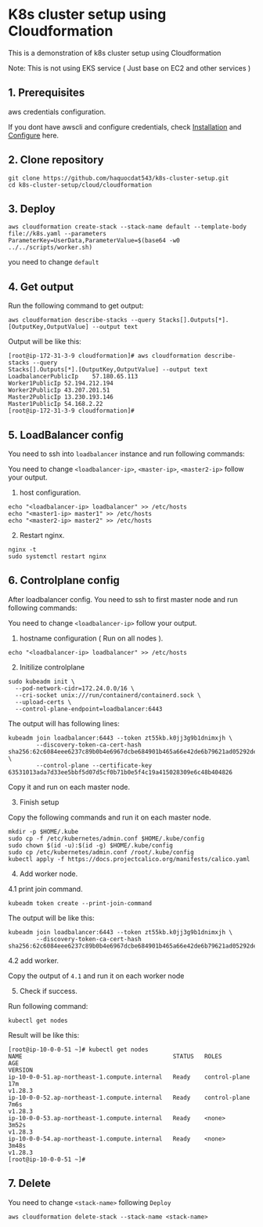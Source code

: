 # K8s cluster setup using Cloudformation
This is a demonstration of k8s cluster setup using Cloudformation

Note: This is not using EKS service ( Just base on EC2 and other services )
## 1. Prerequisites
aws credentials configuration.

If you dont have awscli and configure credentials, check [Installation](https://docs.aws.amazon.com/cli/latest/userguide/getting-started-install.html) and [Configure](https://docs.aws.amazon.com/cli/latest/reference/configure/) here.
## 2. Clone repository
```
git clone https://github.com/haquocdat543/k8s-cluster-setup.git
cd k8s-cluster-setup/cloud/cloudformation
```

## 3. Deploy
```
aws cloudformation create-stack --stack-name default --template-body file://k8s.yaml --parameters ParameterKey=UserData,ParameterValue=$(base64 -w0 ../../scripts/worker.sh)
```
you need to change `default`
## 4. Get output
Run the following command to get output:
```
aws cloudformation describe-stacks --query Stacks[].Outputs[*].[OutputKey,OutputValue] --output text
```
Output will be like this:
```
[root@ip-172-31-3-9 cloudformation]# aws cloudformation describe-stacks --query
Stacks[].Outputs[*].[OutputKey,OutputValue] --output text
LoadbalancerPublicIp    57.180.65.113
Worker1PublicIp 52.194.212.194
Worker2PublicIp 43.207.201.51
Master2PublicIp 13.230.193.146
Master1PublicIp 54.168.2.22
[root@ip-172-31-3-9 cloudformation]#
```
## 5. LoadBalancer config
You need to ssh into `loadbalancer` instance and run following commands:

You need to change `<loadbalancer-ip>`, `<master-ip>`, `<master2-ip>` follow your output.

1. host configuration.
```
echo "<loadbalancer-ip> loadbalancer" >> /etc/hosts
echo "<master1-ip> master1" >> /etc/hosts
echo "<master2-ip> master2" >> /etc/hosts
```
2. Restart nginx.
```
nginx -t
sudo systemctl restart nginx
```
## 6. Controlplane config
After loadbalancer config. You need to ssh to first master node and run following commands:

You need to change `<loadbalancer-ip>` follow your output.

1. hostname configuration ( Run on all nodes ).
```
echo "<loadbalancer-ip> loadbalancer" >> /etc/hosts
```
2. Initilize controlplane 
```
sudo kubeadm init \
  --pod-network-cidr=172.24.0.0/16 \
  --cri-socket unix:///run/containerd/containerd.sock \
  --upload-certs \
  --control-plane-endpoint=loadbalancer:6443
```
The output will has following lines:
```
kubeadm join loadbalancer:6443 --token zt55kb.k0jj3g9b1dnimxjh \
        --discovery-token-ca-cert-hash sha256:62c6084eee6237c89b0b4e6967dcbe684901b465a66e42de6b79621ad05292de \
        --control-plane --certificate-key 63531013ada7d33ee5bbf5d07d5cf0b71b0e5f4c19a415028309e6c48b404826
```
Copy it and run on each master node.

3. Finish setup

Copy the following commands and run it on each master node.
```
mkdir -p $HOME/.kube
sudo cp -f /etc/kubernetes/admin.conf $HOME/.kube/config
sudo chown $(id -u):$(id -g) $HOME/.kube/config
sudo cp /etc/kubernetes/admin.conf /root/.kube/config
kubectl apply -f https://docs.projectcalico.org/manifests/calico.yaml
```
4. Add worker node.

4.1 print join command.
```
kubeadm token create --print-join-command
```
The output will be like this:
```
kubeadm join loadbalancer:6443 --token zt55kb.k0jj3g9b1dnimxjh \
        --discovery-token-ca-cert-hash sha256:62c6084eee6237c89b0b4e6967dcbe684901b465a66e42de6b79621ad05292de
```

4.2 add worker.

Copy the output of `4.1` and run it on each worker node

5. Check if success.

Run following command:
```
kubectl get nodes
```
Result will be like this:
```
[root@ip-10-0-0-51 ~]# kubectl get nodes
NAME                                           STATUS   ROLES           AGE
VERSION
ip-10-0-0-51.ap-northeast-1.compute.internal   Ready    control-plane   17m
v1.28.3
ip-10-0-0-52.ap-northeast-1.compute.internal   Ready    control-plane   7m6s
v1.28.3
ip-10-0-0-53.ap-northeast-1.compute.internal   Ready    <none>          3m52s
v1.28.3
ip-10-0-0-54.ap-northeast-1.compute.internal   Ready    <none>          3m48s
v1.28.3
[root@ip-10-0-0-51 ~]#
```
## 7. Delete
You need to change `<stack-name>` following `Deploy`
```
aws cloudformation delete-stack --stack-name <stack-name>
```

